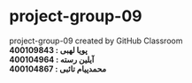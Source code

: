 # project-group-09
project-group-09 created by GitHub Classroom<br>
<strong>400109843<strong> : پویا لهبی<br>
<strong>400104964<strong> : آیلین رسته<br>
<strong>400104867<strong> : محمدپیام تائبی<br>
